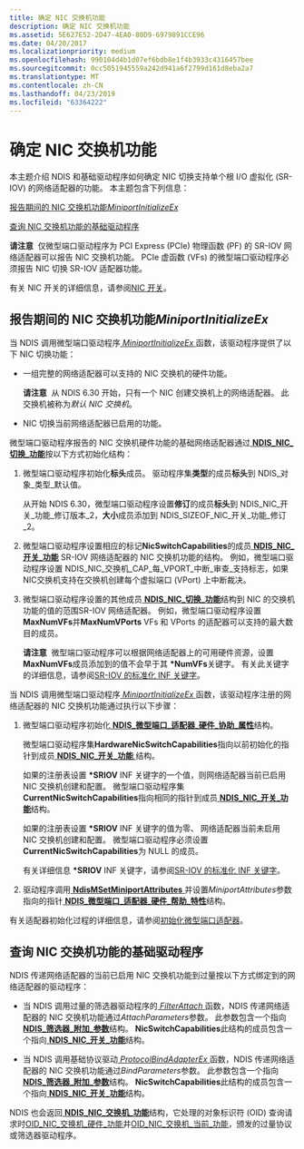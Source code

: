 ```yaml
---
title: 确定 NIC 交换机功能
description: 确定 NIC 交换机功能
ms.assetid: 5E627E52-2D47-4EA0-80D9-6979891CCE96
ms.date: 04/20/2017
ms.localizationpriority: medium
ms.openlocfilehash: 990104d4b1d07ef6bdb8e1f4b3933c4316457bee
ms.sourcegitcommit: 0cc5051945559a242d941a6f2799d161d8eba2a7
ms.translationtype: MT
ms.contentlocale: zh-CN
ms.lasthandoff: 04/23/2019
ms.locfileid: "63364222"
---
```

# <a name="determining-nic-switch-capabilities"></a>确定 NIC 交换机功能


本主题介绍 NDIS 和基础驱动程序如何确定 NIC 切换支持单个根 I/O 虚拟化 (SR-IOV) 的网络适配器的功能。 本主题包含下列信息：

[报告期间的 NIC 交换机功能*MiniportInitializeEx*](#report)

[查询 NIC 交换机功能的基础驱动程序](#query)

**请注意**  仅微型端口驱动程序为 PCI Express (PCIe) 物理函数 (PF) 的 SR-IOV 网络适配器可以报告 NIC 交换机功能。 PCIe 虚函数 (VFs) 的微型端口驱动程序必须报告 NIC 切换 SR-IOV 适配器功能。

 

有关 NIC 开关的详细信息，请参阅[NIC 开关](nic-switches.md)。

## <a name="reporting-nic-switch-capabilities-during-miniportinitializeex"></a>报告期间的 NIC 交换机功能*MiniportInitializeEx*


当 NDIS 调用微型端口驱动程序[ *MiniportInitializeEx* ](https://msdn.microsoft.com/library/windows/hardware/ff559389)函数，该驱动程序提供了以下 NIC 切换功能：

-   一组完整的网络适配器可以支持的 NIC 交换机的硬件功能。

    **请注意**  从 NDIS 6.30 开始，只有一个 NIC 创建交换机上的网络适配器。 此交换机被称为*默认 NIC 交换机*。

     

-   NIC 切换当前网络适配器已启用的功能。

微型端口驱动程序报告的 NIC 交换机硬件功能的基础网络适配器通过[ **NDIS\_NIC\_切换\_功能**](https://msdn.microsoft.com/library/windows/hardware/ff566583)按以下方式初始化结构：

1.  微型端口驱动程序初始化**标头**成员。 驱动程序集**类型**的成员**标头**到 NDIS\_对象\_类型\_默认值。

    从开始 NDIS 6.30，微型端口驱动程序设置**修订**的成员**标头**到 NDIS\_NIC\_开关\_功能\_修订版本\_2，**大小**成员添加到 NDIS\_SIZEOF\_NIC\_开关\_功能\_修订\_2。

2.  微型端口驱动程序设置相应的标记**NicSwitchCapabilities**的成员[ **NDIS\_NIC\_开关\_功能**](https://msdn.microsoft.com/library/windows/hardware/ff566583) SR-IOV 网络适配器的 NIC 交换机功能的结构。 例如，微型端口驱动程序设置 NDIS\_NIC\_交换机\_CAP\_每\_VPORT\_中断\_审查\_支持标志，如果 NIC交换机支持在交换机创建每个虚拟端口 (VPort) 上中断裁决。

3.  微型端口驱动程序设置的其他成员[ **NDIS\_NIC\_切换\_功能**](https://msdn.microsoft.com/library/windows/hardware/ff566583)结构到 NIC 的交换机功能的值的范围SR-IOV 网络适配器。 例如，微型端口驱动程序设置**MaxNumVFs**并**MaxNumVPorts** VFs 和 VPorts 的适配器可以支持的最大数目的成员。

    **请注意**  微型端口驱动程序可以根据网络适配器上的可用硬件资源，设置**MaxNumVFs**成员添加到的值不会早于其 **\*NumVFs**关键字。 有关此关键字的详细信息，请参阅[SR-IOV 的标准化 INF 关键字](standardized-inf-keywords-for-sr-iov.md)。

     

当 NDIS 调用微型端口驱动程序[ *MiniportInitializeEx* ](https://msdn.microsoft.com/library/windows/hardware/ff559389)函数，该驱动程序注册的网络适配器的 NIC 交换机功能通过执行以下步骤：

1.  微型端口驱动程序初始化[ **NDIS\_微型端口\_适配器\_硬件\_协助\_属性**](https://msdn.microsoft.com/library/windows/hardware/ff565924)结构。

    微型端口驱动程序集**HardwareNicSwitchCapabilities**指向以前初始化的指针到成员[ **NDIS\_NIC\_开关\_功能** ](https://msdn.microsoft.com/library/windows/hardware/ff566583)结构。

    如果的注册表设置 **\*SRIOV** INF 关键字的一个值，则网络适配器当前已启用 NIC 交换机创建和配置。 微型端口驱动程序集**CurrentNicSwitchCapabilities**指向相同的指针到成员[ **NDIS\_NIC\_开关\_功能**](https://msdn.microsoft.com/library/windows/hardware/ff566583)结构。

    如果的注册表设置 **\*SRIOV** INF 关键字的值为零、 网络适配器当前未启用 NIC 交换机创建和配置。 微型端口驱动程序必须设置**CurrentNicSwitchCapabilities**为 NULL 的成员。

    有关详细信息 **\*SRIOV** INF 关键字，请参阅[SR-IOV 的标准化 INF 关键字](standardized-inf-keywords-for-sr-iov.md)。

2.  驱动程序调用[ **NdisMSetMiniportAttributes** ](https://msdn.microsoft.com/library/windows/hardware/ff563672)并设置*MiniportAttributes*参数指向的指针[ **NDIS\_微型端口\_适配器\_硬件\_帮助\_特性**](https://msdn.microsoft.com/library/windows/hardware/ff565924)结构。

有关适配器初始化过程的详细信息，请参阅[初始化微型端口适配器](initializing-a-miniport-adapter.md)。

## <a name="querying-nic-switch-capabilities-by-overlying-drivers"></a>查询 NIC 交换机功能的基础驱动程序


NDIS 传递网络适配器的当前已启用 NIC 交换机功能到过量按以下方式绑定到的网络适配器的驱动程序：

-   当 NDIS 调用过量的筛选器驱动程序的[ *FilterAttach* ](https://msdn.microsoft.com/library/windows/hardware/ff549905)函数，NDIS 传递网络适配器的 NIC 交换机功能通过*AttachParameters*参数。 此参数包含一个指向[ **NDIS\_筛选器\_附加\_参数**](https://msdn.microsoft.com/library/windows/hardware/ff565481)结构。 **NicSwitchCapabilities**此结构的成员包含一个指向[ **NDIS\_NIC\_开关\_功能**](https://msdn.microsoft.com/library/windows/hardware/ff566583)结构。

-   当 NDIS 调用基础协议驱动[ *ProtocolBindAdapterEx* ](https://msdn.microsoft.com/library/windows/hardware/ff570220)函数，NDIS 传递网络适配器的 NIC 交换机功能通过*BindParameters*参数。 此参数包含一个指向[ **NDIS\_筛选器\_附加\_参数**](https://msdn.microsoft.com/library/windows/hardware/ff565481)结构。 **NicSwitchCapabilities**此结构的成员包含一个指向[ **NDIS\_NIC\_开关\_功能**](https://msdn.microsoft.com/library/windows/hardware/ff566583)结构。

NDIS 也会返回[ **NDIS\_NIC\_交换机\_功能**](https://msdn.microsoft.com/library/windows/hardware/ff566583)结构，它处理的对象标识符 (OID) 查询请求时[OID\_NIC\_交换机\_硬件\_功能](https://msdn.microsoft.com/library/windows/hardware/ff569761)并[OID\_NIC\_交换机\_当前\_功能](https://msdn.microsoft.com/library/windows/hardware/ff569760)，颁发的过量协议或筛选器驱动程序。

 

 





